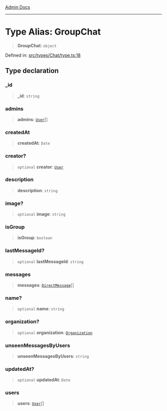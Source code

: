 [Admin Docs](/)

***

# Type Alias: GroupChat

> **GroupChat**: `object`

Defined in: [src/types/Chat/type.ts:18](https://github.com/PalisadoesFoundation/talawa-admin/blob/main/src/types/Chat/type.ts#L18)

## Type declaration

### \_id

> **\_id**: `string`

### admins

> **admins**: [`User`](../../../User/type/type-aliases/User.md)[]

### createdAt

> **createdAt**: `Date`

### creator?

> `optional` **creator**: [`User`](../../../User/type/type-aliases/User.md)

### description

> **description**: `string`

### image?

> `optional` **image**: `string`

### isGroup

> **isGroup**: `boolean`

### lastMessageId?

> `optional` **lastMessageId**: `string`

### messages

> **messages**: [`DirectMessage`](DirectMessage.md)[]

### name?

> `optional` **name**: `string`

### organization?

> `optional` **organization**: [`Organization`](../../../organization/type-aliases/Organization.md)

### unseenMessagesByUsers

> **unseenMessagesByUsers**: `string`

### updatedAt?

> `optional` **updatedAt**: `Date`

### users

> **users**: [`User`](../../../User/type/type-aliases/User.md)[]
